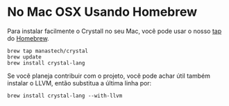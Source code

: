 # No Mac OSX Usando Homebrew

Para instalar facilmente o Crystall no seu Mac, você pode usar o nosso [tap](https://github.com/Homebrew/homebrew/blob/master/share/doc/homebrew/brew-tap.md) do [Homebrew](http://brew.sh/).

```
brew tap manastech/crystal
brew update
brew install crystal-lang
```

Se você planeja contribuir com o projeto, você pode achar útil também instalar o LLVM, então substitua a última linha por:

```
brew install crystal-lang --with-llvm
```
